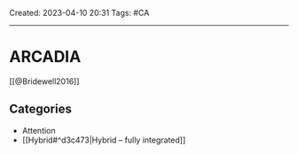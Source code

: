 Created: 2023-04-10 20:31
Tags: #CA

---
# ARCADIA

[[@Bridewell2016]]

## Categories
* Attention
* [[Hybrid#^d3c473|Hybrid – fully integrated]]